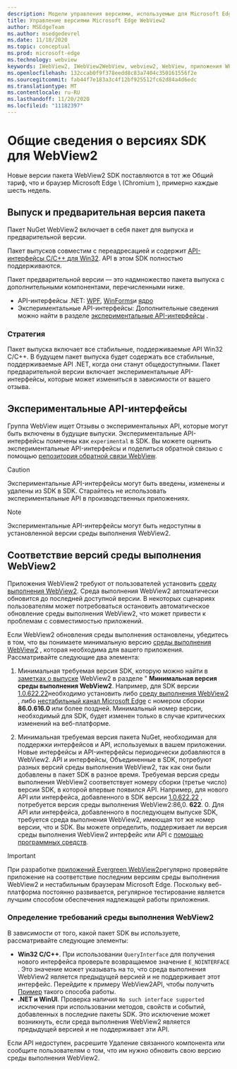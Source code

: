```yaml
---
description: Модели управления версиями, используемые для Microsoft Edge WebView2
title: Управление версиями Microsoft Edge WebView2
author: MSEdgeTeam
ms.author: msedgedevrel
ms.date: 11/18/2020
ms.topic: conceptual
ms.prod: microsoft-edge
ms.technology: webview
keywords: IWebView2, IWebView2WebView, webview2, WebView, приложения WPF, WPF, EDGE, ICoreWebView2, ICoreWebView2Host, элемент управления "браузер", HTML Edge
ms.openlocfilehash: 132ccab0f9f378eedd8c83a7404c350161556f2e
ms.sourcegitcommit: fab44f7e183a3c4f12bf925512fc62d84a4d6edc
ms.translationtype: MT
ms.contentlocale: ru-RU
ms.lasthandoff: 11/20/2020
ms.locfileid: "11182397"
---
```

# Общие сведения о версиях SDK для WebView2

Новые версии пакета WebView2 SDK поставляются в тот же Общий тариф, что и браузер Microsoft Edge \ (Chromium \), примерно каждые шесть недель.  

## Выпуск и предварительная версия пакета  

Пакет NuGet WebView2 включает в себя пакет для выпуска и предварительной версии.  

Пакет выпусков совместим с переадресацией и содержит [API-интерфейсы C/C++ для Win32][ReferenceWin32].  API в этом SDK полностью поддерживаются.  

Пакет предварительной версии — это надмножество пакета выпуска с дополнительными компонентами, перечисленными ниже.  

*   API-интерфейсы .NET: [WPF][DotnetMicrosoftWebWebview2WpfNamespace], [WinForms][DotnetMicrosoftWebWebview2WinformsNamespace]и [ядро][DotnetMicrosoftWebWebview2CoreNamespace]  
*   Экспериментальные API-интерфейсы: Дополнительные сведения можно найти в разделе [экспериментальные API-интерфейсы](#experimental-apis) .  

### Стратегия  

Пакет выпуска включает все стабильные, поддерживаемые API Win32 C/C++.  В будущем пакет выпуска будет содержать все стабильные, поддерживаемые API .NET, когда они станут общедоступными.  Пакет предварительной версии включает экспериментальные API-интерфейсы, которые может измениться в зависимости от вашего отзыва. 

## Экспериментальные API-интерфейсы  

Группа WebView ищет Отзывы о экспериментальных API, которые могут быть включены в будущие выпуски.  Экспериментальные API-интерфейсы помечены как `experimental` в SDK.  Вы можете оценить экспериментальные API-интерфейсы и поделиться обратной связью с помощью [репозитория обратной связи WebView][GithubMicrosoftedgeWebviewfeedback].  

> [!CAUTION]
> Экспериментальные API-интерфейсы могут быть введены, изменены и удалены из SDK в SDK.  Старайтесь не использовать экспериментальные API в производственных приложениях.  

> [!NOTE]
> Экспериментальные API-интерфейсы могут быть недоступны в установленной версии среды выполнения WebView2.  

## Соответствие версий среды выполнения WebView2  
Приложения WebView2 требуют от пользователей установить [среду выполнения WebView2][MicrosoftDeveloperEdgeWebview2]. Среда выполнения WebView2 автоматически обновится до последней доступной версии. В некоторых сценариях пользователям может потребоваться остановить автоматическое обновление среды выполнения WebView2, что может привести к проблемам с совместимостью приложений.

Если WebView2 обновления среды выполнения остановлены, убедитесь в том, что вы понимаете минимальную версию [среды выполнения WebView2][MicrosoftDeveloperEdgeWebview2] , которая необходима для вашего приложения. Рассматривайте следующие два элемента:  

1. Минимальная требуемая версия SDK, которую можно найти в [заметках о выпуске][Releasenotes] WebView2 в разделе " **Минимальная версия среды выполнения WebView2**. Например, для SDK версии [1.0.622.22](https://docs.microsoft.com/microsoft-edge/webview2/releasenotes#1062222)необходимо установить либо [среду выполнения WebView2][MicrosoftDeveloperEdgeWebview2] , либо [нестабильный канал Microsoft Edge][MicrosoftedgeinsiderDownload] с номером сборки **86.0.616.0** или более поздней. Минимальный номер версии, необходимый для SDK, будет изменен только в случае критических изменений на веб-платформе.

2. Минимальная требуемая версия пакета NuGet, необходимая для поддержки интерфейсов и API, используемых в вашем приложении. Новые интерфейсы и API-интерфейсы периодически добавляются в WebView2. API и интерфейсы, Объединенные в SDK, потребуют разных версий среды выполнения WebView2, так как они были добавлены в пакет SDK в разное время.  Требуемая версия среды выполнения WebView2 соответствует номеру сборки (третье число) версии SDK, в которой впервые появился API. Например, для нового API или интерфейса, добавленного в SDK версии [1.0.622.22](https://docs.microsoft.com/microsoft-edge/webview2/releasenotes#1062222) , потребуется версия среды выполнения WebView2:86,0. **622**. 0. Для API или интерфейса, добавленного в последующем выпуске SDK, требуется среда выполнения WebView2, имеющая тот же номер версии, что и SDK. Вы можете определить, поддерживает ли версия среды выполнения WebView2 интерфейс или API с [помощью программных средств](#determine-webview2-runtime-requirement).

> [!IMPORTANT]
> При разработке [приложений Evergreen WebView2](distribution.md#evergreen-distribution-mode)регулярно проверяйте приложение на соответствие последним версиям среды выполнения WebView2 и нестабильным браузерам Microsoft Edge.  Поскольку веб-платформа постоянно развивается, регулярное тестирование является лучшим способом обеспечения надлежащей работы приложения.  

### Определение требований среды выполнения WebView2

В зависимости от того, какой пакет SDK вы используете, рассматривайте следующие элементы: 

*   **Win32 C/C++**.  При использовании `QueryInterface` для получения нового интерфейса проверьте возвращаемое значение `E_NOINTERFACE` .  Это значение может указывать на то, что среда выполнения WebView2 является предыдущей версией и не поддерживает этот интерфейс. Перейдите к примеру WebView2API, чтобы получить [Пример](https://github.com/MicrosoftEdge/WebView2Samples/blob/8ec7de9d3e80a942bc7025cffad98eee75e11e64/SampleApps/WebView2APISample/AppWindow.cpp#L622) такого способа работы.
*   **.NET и WinUI**.  Проверка наличия `No such interface supported` исключения при использовании методов, свойств и событий, добавленных в последние пакеты SDK.  Это исключение может возникнуть, если среда выполнения WebView2 является предыдущей версией и не поддерживает эти API.  

Если API недоступен, расрешите Удаление связанного компонента или сообщите пользователям о том, что им нужно обновить свою версию среды выполнения WebView2.  



 

<!--## Versioning  

After you have used a particular version of the SDK to build your app, your app may end up running with an older or newer version of installed browser binaries.  Until version 1.0.0.0 of WebView2 there may be breaking changes during updates that prevent your SDK from working with different versions of installed browser binaries.  After version 1.0.0.0, different versions of the SDK may work with different versions of the installed browser by using the following best practices.  

1.  To account for breaking changes to the API be sure to check for failure when requesting the DLL export `CreateCoreWebView2Environment` and when running `QueryInterface` on any `CoreWebView2` object.  A return value of `E_NOINTERFACE` indicates that the SDK is not compatible with the Microsoft Edge browser binaries.  
1.  Checking for failure from `QueryInterface` also accounts for cases where the SDK is newer than the version of the Microsoft Edge browser and your app attempts to use an interface of which the Microsoft Edge browser is unaware.  

1.  When an interface is unavailable, you may consider disabling the associated feature if possible, or otherwise informing your users to update their browsers.  -->  

<!--links -->  

[Releasenotes]: ../releasenotes.md "Заметки о выпуске для WebView2 SDK | Документы Microsoft"  

[DeployedgeChannels]: /deployedge/microsoft-edge-channels "Общие сведения о каналах Microsoft Edge | Документы Microsoft"  

[DotnetMicrosoftWebWebview2CoreNamespace]: /dotnet/api/microsoft.web.webview2.core "Пространство имен Microsoft. Web. WebView2. Core | Документы Microsoft"  
[DotnetMicrosoftWebWebview2WpfNamespace]: /dotnet/api/microsoft.web.webview2.wpf "Пространство имен Microsoft. Web. WebView2. WPF | Документы Microsoft"  
[DotnetMicrosoftWebWebview2WinformsNamespace]: /dotnet/api/microsoft.web.webview2.winforms "Пространство имен Microsoft. Web. WebView2. WinForms | Документы Microsoft"  
[ReferenceWin32]: /microsoft-edge/webview2/reference/win32 "Справочник по WebView2 Win32 C++ | Документы Microsoft"  

[MicrosoftDeveloperEdgeWebview2]: https://developer.microsoft.com/microsoft-edge/webview2/ "Microsoft Edge WebView2 | Разработчик Майкрософт"  

[GithubMicrosoftedgeWebviewfeedback]: https://github.com/MicrosoftEdge/WebViewFeedback "WebView Feedback-MicrosoftEdge/WebViewFeedback | GitHub"  

[MicrosoftedgeinsiderDownload]: https://www.microsoftedgeinsider.com/download "Скачайте каналы предварительной оценки Microsoft Edge"  

